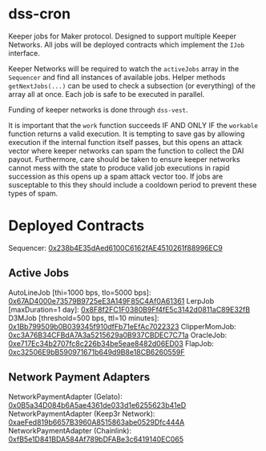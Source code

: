 # dss-cron

Keeper jobs for Maker protocol. Designed to support multiple Keeper Networks. All jobs will be deployed contracts which implement the `IJob` interface.

Keeper Networks will be required to watch the `activeJobs` array in the `Sequencer` and find all instances of available jobs. Helper methods `getNextJobs(...)` can be used to check a subsection (or everything) of the array all at once. Each job is safe to be executed in parallel.

Funding of keeper networks is done through `dss-vest`.

It is important that the `work` function succeeds IF AND ONLY IF the `workable` function returns a valid execution. It is tempting to save gas by allowing execution if the internal function itself passes, but this opens an attack vector where keeper networks can spam the function to collect the DAI payout. Furthermore, care should be taken to ensure keeper networks cannot mess with the state to produce valid job executions in rapid succession as this opens up a spam attack vector too. If jobs are susceptable to this they should include a cooldown period to prevent these types of spam.

# Deployed Contracts

Sequencer: [0x238b4E35dAed6100C6162fAE4510261f88996EC9](https://etherscan.io/address/0x238b4E35dAed6100C6162fAE4510261f88996EC9#code)

## Active Jobs

AutoLineJob [thi=1000 bps, tlo=5000 bps]: [0x67AD4000e73579B9725eE3A149F85C4Af0A61361](https://etherscan.io/address/0x67AD4000e73579B9725eE3A149F85C4Af0A61361#code)
LerpJob [maxDuration=1 day]: [0x8F8f2FC1F0380B9Ff4fE5c3142d0811aC89E32fB](https://etherscan.io/address/0x8F8f2FC1F0380B9Ff4fE5c3142d0811aC89E32fB#code)
D3MJob [threshold=500 bps, ttl=10 minutes]: [0x1Bb799509b0B039345f910dfFb71eEfAc7022323](https://etherscan.io/address/0x1Bb799509b0B039345f910dfFb71eEfAc7022323#code)
ClipperMomJob: [0xc3A76B34CFBdA7A3a5215629a0B937CBDEC7C71a](https://etherscan.io/address/0xc3A76B34CFBdA7A3a5215629a0B937CBDEC7C71a#code)
OracleJob: [0xe717Ec34b2707fc8c226b34be5eae8482d06ED03](https://etherscan.io/address/0xe717Ec34b2707fc8c226b34be5eae8482d06ED03#code)
FlapJob: [0xc32506E9bB590971671b649d9B8e18CB6260559F](https://etherscan.io/address/0xc32506E9bB590971671b649d9B8e18CB6260559F#code)

## Network Payment Adapters

NetworkPaymentAdapter (Gelato): [0x0B5a34D084b6A5ae4361de033d1e6255623b41eD](https://etherscan.io/address/0x0B5a34D084b6A5ae4361de033d1e6255623b41eD#code)
NetworkPaymentAdapter (Keep3r Network): [0xaeFed819b6657B3960A8515863abe0529Dfc444A](https://etherscan.io/address/0xaeFed819b6657B3960A8515863abe0529Dfc444A#code)
NetworkPaymentAdapter (Chainlink): [0xfB5e1D841BDA584Af789bDFABe3c6419140EC065](https://etherscan.io/address/0xfB5e1D841BDA584Af789bDFABe3c6419140EC065#code)
